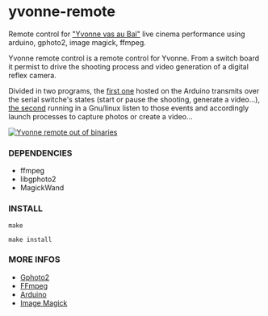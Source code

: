 yvonne-remote
=============

Remote control for ["Yvonne vas au Bal"](http://filomene.space/yvonne-va-au-bal) live cinema performance using arduino, gphoto2, image magick, ffmpeg.

Yvonne remote control is a remote control for Yvonne. From a switch board it permist
to drive the shooting process and video generation of a digital reflex camera.

Divided in two programs, the [first one](arduino-sketch) hosted on the Arduino transmits over the serial switche's states (start or pause the shooting, generate a video...), [the second](./) running in a Gnu/linux listen to those events and accordingly launch processes to capture photos or create a video...

[![Yvonne remote out of binaries](http://media.tumblr.com/417ae335c7295ac8904b8843930aee39/tumblr_inline_n6otnevTaa1r1ocez.gif)](http://yvonne-tour.tumblr.com)

### DEPENDENCIES
* ffmpeg
* libgphoto2
* MagickWand

### INSTALL

```make```

```make install```


### MORE INFOS
* [Gphoto2](http://gphoto.org)
* [FFmpeg](http://ffmpeg.org)
* [Arduino](http://arduino.cc)
* [Image Magick](http://www.imagemagick.org)
